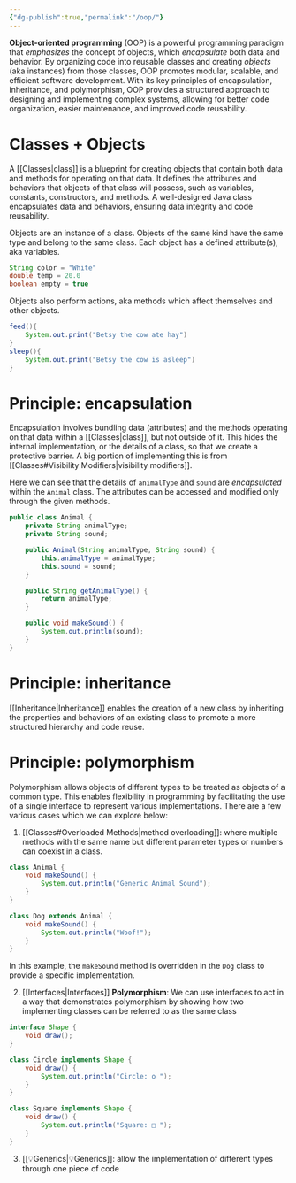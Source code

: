 ```yaml
---
{"dg-publish":true,"permalink":"/oop/"}
---
```


**Object-oriented programming** (OOP) is a powerful programming paradigm that *emphasizes* the concept of objects, which *encapsulate* both data and behavior. By organizing code into reusable classes and creating *objects* (aka instances) from those classes, OOP promotes modular, scalable, and efficient software development. With its key principles of encapsulation, inheritance, and polymorphism, OOP provides a structured approach to designing and implementing complex systems, allowing for better code organization, easier maintenance, and improved code reusability. 
# Classes + Objects
A [[Classes\|class]] is a blueprint for creating objects that contain both data and methods for operating on that data. It defines the attributes and behaviors that objects of that class will possess, such as variables, constants, constructors, and methods. A well-designed Java class encapsulates data and behaviors, ensuring data integrity and code reusability.

Objects are an instance of a class. Objects of the same kind have the same type and belong to the same class. Each object has a defined attribute(s), aka variables. 
```java
String color = "White"
double temp = 20.0 
boolean empty = true 
```

Objects also perform actions, aka methods which affect themselves and other objects. 
```java 
feed(){
	System.out.print("Betsy the cow ate hay")
}
sleep(){
	System.out.print("Betsy the cow is asleep")
}
```
# Principle: encapsulation
Encapsulation involves bundling data (attributes) and the methods operating on that data within a [[Classes\|class]], but not outside of it. This hides the internal implementation, or the details of a class, so that we create a protective barrier. A big portion of implementing this is from [[Classes#Visibility Modifiers\|visibility modifiers]].

Here we can see that the details of `animalType` and `sound` are *encapsulated* within the `Animal` class. The attributes can be accessed and modified only through the given methods.
```java
public class Animal {
    private String animalType;
    private String sound;

    public Animal(String animalType, String sound) {
        this.animalType = animalType;
        this.sound = sound;
    }

    public String getAnimalType() {
        return animalType;
    }

    public void makeSound() {
        System.out.println(sound);
    }
}
```
# Principle: inheritance
[[Inheritance\|Inheritance]] enables the creation of a new class by inheriting the properties and behaviors of an existing class to promote a more structured hierarchy and code reuse. 
# Principle: polymorphism
Polymorphism allows objects of different types to be treated as objects of a common type. This enables flexibility in programming by facilitating the use of a single interface to represent various implementations. There are a few various cases which we can explore below: 

1. [[Classes#Overloaded Methods\|method overloading]]: where multiple methods with the same name but different parameter types or numbers can coexist in a class. 
```java
class Animal {
    void makeSound() {
        System.out.println("Generic Animal Sound");
    }
}

class Dog extends Animal {
    void makeSound() {
        System.out.println("Woof!");
    }
}
```

In this example, the `makeSound` method is overridden in the `Dog` class to provide a specific implementation.

2. [[Interfaces\|Interfaces]] **Polymorphism**: We can use interfaces to act in a way that demonstrates polymorphism by showing how two implementing classes can be referred to as the same class 
```java
interface Shape {
    void draw();
}

class Circle implements Shape {
    void draw() {
        System.out.println("Circle: o ");
    }
}

class Square implements Shape {
    void draw() {
        System.out.println("Square: □ ");
    }
}
```

3. [[💡Generics\|💡Generics]]: allow the implementation of different types through one piece of code 
